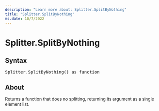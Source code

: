 ```yaml
---
description: "Learn more about: Splitter.SplitByNothing"
title: "Splitter.SplitByNothing"
ms.date: 10/7/2022
---
```

# Splitter.SplitByNothing

## Syntax

<pre>
Splitter.SplitByNothing() as function
</pre>

## About

Returns a function that does no splitting, returning its argument as a single element list.
